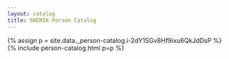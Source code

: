```yaml
---
layout: catalog
title: SWERIK Person Catalog
---
```

{% assign p = site.data._person-catalog.i-2dY1SGv8Hf9ixu6QkJdDsP %}
{% include person-catalog.html p=p %}

